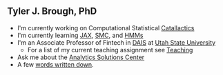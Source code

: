 ## Tyler J. Brough, PhD

- I'm currently working on Computational Statistical [Catallactics](https://en.wikipedia.org/wiki/Catallactics#:~:text=Catallactics%20is%20a%20theory%20of,as%20they%20%22should%22%20be.)
- I'm currently learning [JAX](https://jax.readthedocs.io/en/latest/index.html), [SMC](https://en.wikipedia.org/wiki/Particle_filter), and [HMMs](https://onlinelibrary.wiley.com/doi/abs/10.1002/jae.1119)
- I'm an Associate Professor of Fintech in [DAIS](https://huntsman.usu.edu/dais/) at [Utah State University](https://www.usu.edu/)
    - For a list of my current teaching assignment see [Teaching](teaching.md)
- Ask me about the [Analytics Solutions Center](https://huntsman.usu.edu/asc/)
- A few [words written down](quotes.md).
<!--
**broughtj/broughtj** is a ✨ _special_ ✨ repository because its `README.md` (this file) appears on your GitHub profile.

Here are some ideas to get you started:

- 🔭 I’m currently working on ...
- 🌱 I’m currently learning ...
- 👯 I’m looking to collaborate on ...
- 🤔 I’m looking for help with ...
- 💬 Ask me about ...
- 📫 How to reach me: ...
- 😄 Pronouns: ...
- ⚡ Fun fact: ...
-->
